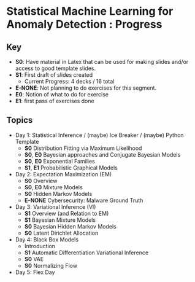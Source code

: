 # Statistical Machine Learning for Anomaly Detection : Progress 

## Key

* **S0**: Have material in Latex that can be used for making slides and/or access to good template slides.
* **S1**: First draft of slides created 
    * Current Progress: 4 decks / 16 total
* **E-NONE**: Not planning to do exercises for this segment.
* **E0**: Notion of what to do for exercise
* **E1**: first pass of exercises done


## Topics

* Day 1: Statistical Inference / (maybe) Ice Breaker / (maybe) Python Template 
    * **S0** Distribution Fitting via Maximum Likelihood 
    * **S0**, **E0** Bayesian approaches and Conjugate Bayesian Models
    * **S0**, **E0** Exponential Families 
    * **S1**, **E1** Probabilistic Graphical Models 
* Day 2: Expectation Maximization (EM) 
    * **S0**  Overview
    * **S0**, **E0**  Mixture Models
    * **S0** Hidden Markov Models
    * **E-NONE** Cybersecurity:  Malware Ground Truth 
* Day 3: Variational Inference (VI)
    * **S1** Overview (and Relation to EM) 
    * **S1** Bayesian Mixture Models
    * **S0** Bayesian Hidden Markov Models
    * **S0** Latent Dirichlet Allocation 
* Day 4: Black Box Models 
    * Introduction	 
    * **S1** Automatic Differentiation Variational Inference
    * **S0** VAE 
    * **S0** Normalizing Flow
* Day 5: Flex Day 
